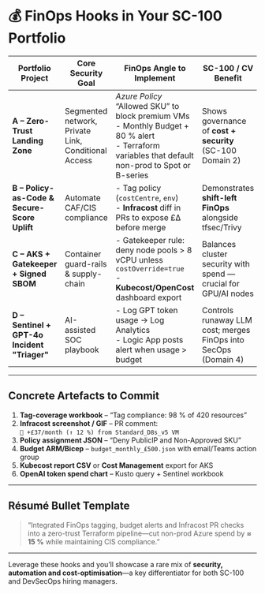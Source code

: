 <!--
 Source         : ChatGPT (GPT-4o)
 Date generated : 2025-07-07
 Title          : FinOps Hooks Already Built Into SC-100 Portfolio Projects
 License        : © 2025 sking-dev. Generated with assistance of OpenAI.
-->

# 💰 FinOps Hooks in Your SC-100 Portfolio

| Portfolio Project | Core Security Goal | FinOps Angle to Implement | SC-100 / CV Benefit |
|-------------------|--------------------|---------------------------|---------------------|
| **A – Zero-Trust Landing Zone** | Segmented network, Private Link, Conditional Access | *Azure Policy* “Allowed SKU” to block premium VMs <br>- Monthly Budget + 80 % alert <br>- Terraform variables that default non-prod to Spot or B-series | Shows governance of **cost + security** (SC-100 Domain 2) |
| **B – Policy-as-Code & Secure-Score Uplift** | Automate CAF/CIS compliance | - Tag policy (`costCentre`, `env`) <br>- **Infracost** diff in PRs to expose £∆ before merge | Demonstrates **shift-left FinOps** alongside tfsec/Trivy |
| **C – AKS + Gatekeeper + Signed SBOM** | Container guard-rails & supply-chain | - Gatekeeper rule: deny node pools > 8 vCPU unless `costOverride=true` <br>- **Kubecost/OpenCost** dashboard export | Balances cluster security with spend — crucial for GPU/AI nodes |
| **D – Sentinel + GPT-4o Incident "Triager"** | AI-assisted SOC playbook | - Log GPT token usage → Log Analytics <br>- Logic App posts alert when usage > budget | Controls runaway LLM cost; merges FinOps into SecOps (Domain 4) |

---

## Concrete Artefacts to Commit

1. **Tag-coverage workbook** – “Tag compliance: 98 % of 420 resources”
2. **Infracost screenshot / GIF** – PR comment:  
   `💸 +£37/month (↑ 12 %) from Standard_D8s_v5 VM`
3. **Policy assignment JSON** – “Deny PublicIP and Non-Approved SKU”
4. **Budget ARM/Bicep** – `budget_monthly_£500.json` with email/Teams action group
5. **Kubecost report CSV** or **Cost Management** export for AKS
6. **OpenAI token spend chart** – Kusto query + Sentinel workbook

---

## Résumé Bullet Template

> “Integrated FinOps tagging, budget alerts and Infracost PR checks into a zero-trust Terraform pipeline—cut non-prod Azure spend by **≈ 15 %** while maintaining CIS compliance.”

---

Leverage these hooks and you’ll showcase a rare mix of **security, automation and cost-optimisation**—a key differentiator for both SC-100 and DevSecOps hiring managers.
